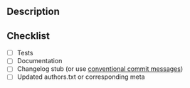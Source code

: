 ## Description

<!-- Link to the related issue -->

<!-- Write a brief description of the changes introduced by this PR -->

<!-- Provide code snippets / GIFs or screenshots, if it makes sense -->


## Checklist

- [ ] Tests
- [ ] Documentation
- [ ] Changelog stub (or use [conventional commit messages](https://www.conventionalcommits.org/))
- [ ] Updated authors.txt or corresponding meta
